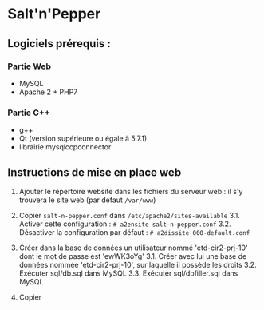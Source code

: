 # Salt'n'Pepper
## Logiciels prérequis :
### Partie Web
 - MySQL
 - Apache 2 + PHP7
### Partie C++
 - g++
 - Qt (version supérieure ou égale à 5.7.1)
 - librairie mysqlccpconnector
## Instructions de mise en place web
 1. Ajouter le répertoire website dans les fichiers du serveur web : il s'y trouvera le site web (par défaut `/var/www`)

 3. Copier `salt-n-pepper.conf` dans `/etc/apache2/sites-available`
   3.1. Activer cette configuration : `# a2ensite salt-n-pepper.conf`
   3.2. Désactiver la configuration par défaut : `# a2dissite 000-default.conf`
   
 3. Créer dans la base de données un utilisateur nommé 'etd-cir2-prj-10' dont le mot de passe est 'ewWK3oYg'
   3.1. Créer avec lui une base de données nommée 'etd-cir2-prj-10', sur laquelle il possède les droits
	 3.2. Exécuter sql/db.sql dans MySQL
	 3.3. Exécuter sql/dbfiller.sql dans MySQL
4. Copier
